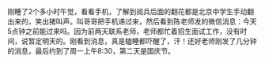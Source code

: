 刚睡了2个多小时午觉，看看手机，了解到阅兵后面的翻花都是北京中学生手动翻出来的，笑出猪叫声。叫哥哥把手机递过来，然后看到陈老师发的微信消息：今天5点钟之前能过来吗。因为前两天联系老师，老师都忙着招生面试工作，没有时间，说暂定明天的。刚看到消息，真是瞌睡都吓醒了，汗！还好老师刚发了几分钟的消息，最后约到了周一上午8:30，第二天是国庆节。
